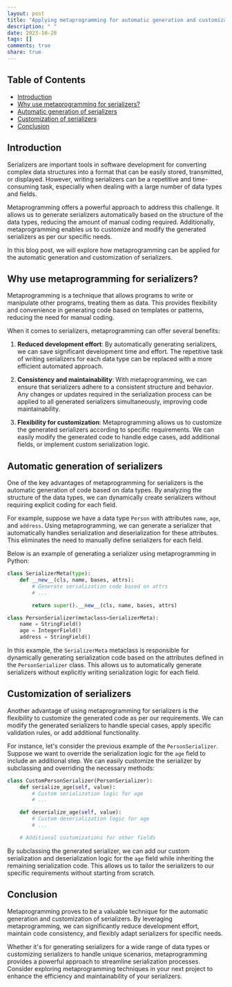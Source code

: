 ```yaml
---
layout: post
title: "Applying metaprogramming for automatic generation and customization of serializers"
description: " "
date: 2023-10-20
tags: []
comments: true
share: true
---
```


## Table of Contents
- [Introduction](#introduction)
- [Why use metaprogramming for serializers?](#why-use-metaprogramming-for-serializers)
- [Automatic generation of serializers](#automatic-generation-of-serializers)
- [Customization of serializers](#customization-of-serializers)
- [Conclusion](#conclusion)

## Introduction
Serializers are important tools in software development for converting complex data structures into a format that can be easily stored, transmitted, or displayed. However, writing serializers can be a repetitive and time-consuming task, especially when dealing with a large number of data types and fields.

Metaprogramming offers a powerful approach to address this challenge. It allows us to generate serializers automatically based on the structure of the data types, reducing the amount of manual coding required. Additionally, metaprogramming enables us to customize and modify the generated serializers as per our specific needs.

In this blog post, we will explore how metaprogramming can be applied for the automatic generation and customization of serializers.

## Why use metaprogramming for serializers?
Metaprogramming is a technique that allows programs to write or manipulate other programs, treating them as data. This provides flexibility and convenience in generating code based on templates or patterns, reducing the need for manual coding.

When it comes to serializers, metaprogramming can offer several benefits:

1. **Reduced development effort**: By automatically generating serializers, we can save significant development time and effort. The repetitive task of writing serializers for each data type can be replaced with a more efficient automated approach.

2. **Consistency and maintainability**: With metaprogramming, we can ensure that serializers adhere to a consistent structure and behavior. Any changes or updates required in the serialization process can be applied to all generated serializers simultaneously, improving code maintainability.

3. **Flexibility for customization**: Metaprogramming allows us to customize the generated serializers according to specific requirements. We can easily modify the generated code to handle edge cases, add additional fields, or implement custom serialization logic.

## Automatic generation of serializers
One of the key advantages of metaprogramming for serializers is the automatic generation of code based on data types. By analyzing the structure of the data types, we can dynamically create serializers without requiring explicit coding for each field.

For example, suppose we have a data type `Person` with attributes `name`, `age`, and `address`. Using metaprogramming, we can generate a serializer that automatically handles serialization and deserialization for these attributes. This eliminates the need to manually define serializers for each field.

Below is an example of generating a serializer using metaprogramming in Python:

```python
class SerializerMeta(type):
    def __new__(cls, name, bases, attrs):
        # Generate serialization code based on attrs
        # ...

        return super().__new__(cls, name, bases, attrs)

class PersonSerializer(metaclass=SerializerMeta):
    name = StringField()
    age = IntegerField()
    address = StringField()
```

In this example, the `SerializerMeta` metaclass is responsible for dynamically generating serialization code based on the attributes defined in the `PersonSerializer` class. This allows us to automatically generate serializers without explicitly writing serialization logic for each field.

## Customization of serializers
Another advantage of using metaprogramming for serializers is the flexibility to customize the generated code as per our requirements. We can modify the generated serializers to handle special cases, apply specific validation rules, or add additional functionality.

For instance, let's consider the previous example of the `PersonSerializer`. Suppose we want to override the serialization logic for the `age` field to include an additional step. We can easily customize the serializer by subclassing and overriding the necessary methods:

```python
class CustomPersonSerializer(PersonSerializer):
    def serialize_age(self, value):
        # Custom serialization logic for age
        # ...

    def deserialize_age(self, value):
        # Custom deserialization logic for age
        # ...

    # Additional customizations for other fields
```

By subclassing the generated serializer, we can add our custom serialization and deserialization logic for the `age` field while inheriting the remaining serialization code. This allows us to tailor the serializers to our specific requirements without starting from scratch.

## Conclusion
Metaprogramming proves to be a valuable technique for the automatic generation and customization of serializers. By leveraging metaprogramming, we can significantly reduce development effort, maintain code consistency, and flexibly adapt serializers for specific needs.

Whether it's for generating serializers for a wide range of data types or customizing serializers to handle unique scenarios, metaprogramming provides a powerful approach to streamline serialization processes. Consider exploring metaprogramming techniques in your next project to enhance the efficiency and maintainability of your serializers.

[Reference]: https://en.wikipedia.org/wiki/Metaprogramming